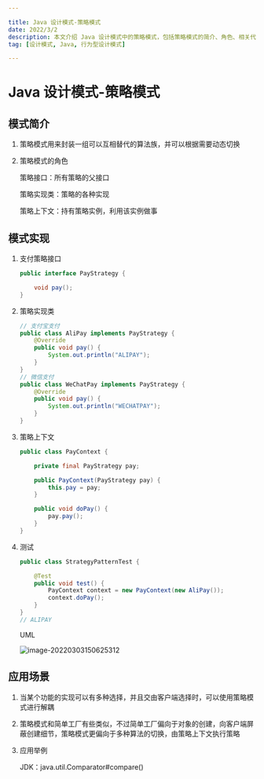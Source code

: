 ```yaml
---

title: Java 设计模式-策略模式
date: 2022/3/2
description: 本文介绍 Java 设计模式中的策略模式，包括策略模式的简介、角色、相关代码实现以及该模式的应用场景
tag: [设计模式, Java, 行为型设计模式]

---
```


# Java 设计模式-策略模式

## 模式简介

1. 策略模式用来封装一组可以互相替代的算法族，并可以根据需要动态切换

2. 策略模式的角色

   策略接口：所有策略的父接口

   策略实现类：策略的各种实现

   策略上下文：持有策略实例，利用该实例做事

## 模式实现

1. 支付策略接口

   ```java
   public interface PayStrategy {
   
       void pay();
   }
   ```

2. 策略实现类

   ```java
   // 支付宝支付
   public class AliPay implements PayStrategy {
       @Override
       public void pay() {
           System.out.println("ALIPAY");
       }
   }
   // 微信支付
   public class WeChatPay implements PayStrategy {
       @Override
       public void pay() {
           System.out.println("WECHATPAY");
       }
   }
   ```

3. 策略上下文

   ```java
   public class PayContext {
   
       private final PayStrategy pay;
   
       public PayContext(PayStrategy pay) {
           this.pay = pay;
       }
   
       public void doPay() {
           pay.pay();
       }
   }
   ```

4. 测试

   ```java
   public class StrategyPatternTest {
   
       @Test
       public void test() {
           PayContext context = new PayContext(new AliPay());
           context.doPay();
       }
   }
   // ALIPAY
   ```

   UML

   ![image-20220303150625312](https://pic-bed-1258841963.cos.ap-nanjing.myqcloud.com/2022/03/20220303150745040.png)

## 应用场景

1. 当某个功能的实现可以有多种选择，并且交由客户端选择时，可以使用策略模式进行解耦

2. 策略模式和简单工厂有些类似，不过简单工厂偏向于对象的创建，向客户端屏蔽创建细节，策略模式更偏向于多种算法的切换，由策略上下文执行策略

3. 应用举例

   JDK：java.util.Comparator#compare()
